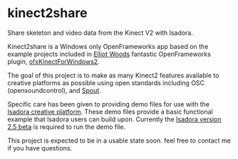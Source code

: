 # kinect2share
Share skeleton and video data from the Kinect V2 with Isadora. 

Kinect2share is a Windows only OpenFrameworks app based on the example projects included in [Elliot Woods](https://github.com/elliotwoods) fantastic OpenFrameworks plugin, [ofxKinectForWindows2](https://github.com/elliotwoods/ofxKinectForWindows2).

The goal of this project is to make as many Kinect2 features available to creative platforms as possible using open standards including OSC (opensoundcontrol), and [Spout](http://spout.zeal.co/).

Specific care has been given to providing demo files for use with the [Isadora creative platform](http://troikatronix.com/).
These demo files provide a basic functional example that Isadora users can build upon.
Currently the [Isadora version 2.5 beta](http://troikatronix.com/isa25beta/) is required to run the demo file.

This project is expected to be in a usable state soon. 
feel free to contact me if you have questions.
